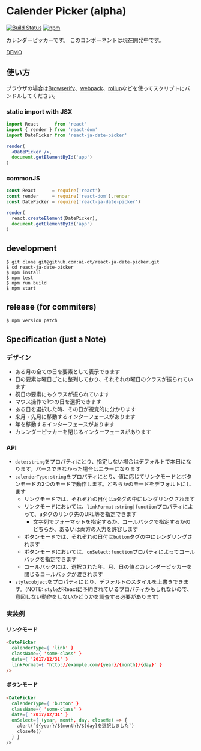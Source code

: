 # Calender Picker (alpha)

[![Build Status](https://travis-ci.org/ai-ot/react-ja-date-picker.svg?branch=master)](https://travis-ci.org/ai-ot/react-ja-date-picker)
[![npm](https://img.shields.io/npm/v/react-ja-date-picker.svg)](https://www.npmjs.com/package/react-ja-date-picker)

カレンダーピッカーです。
このコンポーネントは現在開発中です。

[DEMO](https://ai-ot.github.io/react-ja-date-picker/)

## 使い方

ブラウザの場合は[Browserify](http://browserify.org/)、[webpack](https://webpack.github.io/)、[rollup](https://rollupjs.org/)などを使ってスクリプトにバンドルしてください。

### static import with JSX

```jsx
import React      from 'react'
import { render } from 'react-dom'
import DatePicker from 'react-ja-date-picker'

render(
  <DatePicker />,
  document.getElementById('app')
)

```

### commonJS

```javascript
const React      = require('react')
const render     = require('react-dom').render
const DatePicker = require('react-ja-date-picker')

render(
  react.createElement(DatePicker),
  document.getElementById('app')
)
```

## development

```shell
$ git clone git@github.com:ai-ot/react-ja-date-picker.git
$ cd react-ja-date-picker
$ npm install
$ npm test  
$ npm run build
$ npm start
```

## release (for commiters)

```shell
$ npm version patch
```

## Specification (just a Note)

### デザイン

- ある月の全ての日を要素として表示できます
- 日の要素は曜日ごとに整列しており、それぞれの曜日のクラスが振られています
- 祝日の要素にもクラスが振られています
- マウス操作で1つの日を選択できます
- ある日を選択した時、その日が視覚的に分かります
- 来月・先月に移動するインターフェースがあります
- 年を移動するインターフェースがあります
- カレンダーピッカーを閉じるインターフェースがあります

### API

- `date:string`をプロパティにとり、指定しない場合はデフォルトで本日になります。パースできなかった場合はエラーになります
- `calenderType:string`をプロパティにとり、値に応じてリンクモードとボタンモードの2つのモードで動作します。どちらかのモードをデフォルトにします
  + リンクモードでは、それぞれの日付は`a`タグの中にレンダリングされます
  + リンクモードにおいては、`linkFormat:string|function`プロパティによって、aタグのリンク先のURL等を指定できます
      - 文字列でフォーマットを指定するか、コールバックで指定するかのどちらか、あるいは両方の入力を許容します
  + ボタンモードでは、それぞれの日付は`button`タグの中にレンダリングされます
  + ボタンモードにおいては、`onSelect:function`プロパティによってコールバックを指定できます
  + コールバックには、選択された年、月、日の値とカレンダーピッカーを閉じるコールバックが渡されます
- `style:object`をプロパティにとり、デフォルトのスタイルを上書きできます。(NOTE: `style`がReactに予約されているプロパティかもしれないので、意図しない動作をしないかどうかを調査する必要があります)
### 実装例

#### リンクモード

```html
<DatePicker
  calenderType={ 'link' }
  className={ 'some-class' }
  date={ '2017/12/31' }
  linkFormat={ 'http://example.com/{year}/{month}/{day}' }
/>
```

#### ボタンモード

```html
<DatePicker
  calenderType={ 'button' }
  className={ 'some-class' }
  date={ '2017/12/31' }
  onSelect={ (year, month, day, closeMe) => {
    alert(`${year}/${month}/${day}を選択しました`)
    closeMe()
  } }
/>
```
